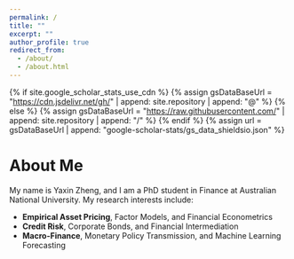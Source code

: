```yaml
---
permalink: /
title: ""
excerpt: ""
author_profile: true
redirect_from: 
  - /about/
  - /about.html
---
```


{% if site.google_scholar_stats_use_cdn %}
{% assign gsDataBaseUrl = "https://cdn.jsdelivr.net/gh/" | append: site.repository | append: "@" %}
{% else %}
{% assign gsDataBaseUrl = "https://raw.githubusercontent.com/" | append: site.repository | append: "/" %}
{% endif %}
{% assign url = gsDataBaseUrl | append: "google-scholar-stats/gs_data_shieldsio.json" %}

# About Me
My name is Yaxin Zheng, and I am a PhD student in Finance at Australian National University. My research interests include:

- **Empirical Asset Pricing**, Factor Models, and Financial Econometrics  
- **Credit Risk**, Corporate Bonds, and Financial Intermediation  
- **Macro-Finance**, Monetary Policy Transmission, and Machine Learning Forecasting
